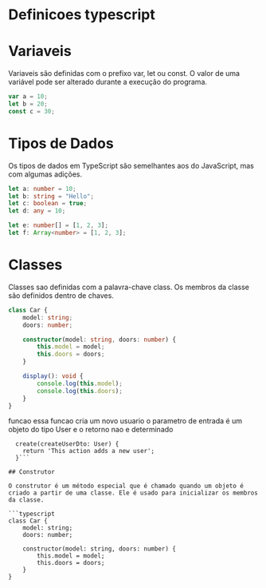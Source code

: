 # Definicoes typescript


# Variaveis

Variaveis são definidas com o prefixo var, let ou const. O valor de uma variável pode ser alterado durante a execução do programa.

```typescript
var a = 10;
let b = 20;
const c = 30;
```

# Tipos de Dados

Os tipos de dados em TypeScript são semelhantes aos do JavaScript, mas com algumas adições.

```typescript
let a: number = 10;
let b: string = "Hello";
let c: boolean = true;
let d: any = 10;

let e: number[] = [1, 2, 3];
let f: Array<number> = [1, 2, 3];
```

# Classes

Classes sao definidas com a palavra-chave class. Os membros da classe são definidos dentro de chaves.

```typescript
class Car {
    model: string;
    doors: number;

    constructor(model: string, doors: number) {
        this.model = model;
        this.doors = doors;
    }

    display(): void {
        console.log(this.model);
        console.log(this.doors);
    }
}

```



funcao 
essa funcao cria um novo usuario o parametro de entrada é um objeto do tipo User 
e o retorno nao e determinado 

```
  create(createUserDto: User) {
    return 'This action adds a new user';
  }```

## Construtor

O construtor é um método especial que é chamado quando um objeto é criado a partir de uma classe. Ele é usado para inicializar os membros da classe.

```typescript
class Car {
    model: string;
    doors: number;

    constructor(model: string, doors: number) {
        this.model = model;
        this.doors = doors;
    }
}
```